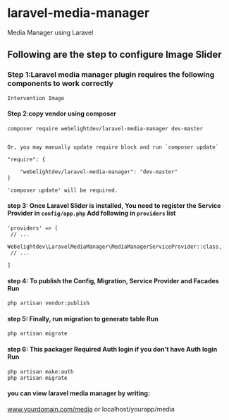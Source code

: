 # laravel-media-manager
Media Manager using Laravel

## Following are the step to configure Image Slider


### Step 1:Laravel media manager plugin requires the following components to work correctly
    
    Intervention Image
    

#### Step 2:copy vendor using composer
    
    composer require webelightdev/laravel-media-manager dev-master
    
    
    Or, you may manually update require block and run `composer update`
    
    "require": {
       
        "webelightdev/laravel-media-manager": "dev-master"
    }
    
    'composer update' will be required.

#### step 3: Once Laravel Slider is installed, You need to register the Service Provider in `config/app.php` Add following in `providers` list

   
    'providers' => [
     // ...
        Webelightdev\LaravelMediaManager\MediaManagerServiceProvider::class,
     // ...

    ]

#### step 4: To publish the Config, Migration, Service Provider and Facades Run

    php artisan vendor:publish

#### step 5: Finally, run migration to generate table Run
 
    php artisan migrate
    
#### step 6: This packager Required Auth login if you don't have Auth login Run

    php artisan make:auth
    php artisan migrate

#### you can view laravel media manager by writing:
www.yourdomain.com/media 
or 
localhost/yourapp/media



